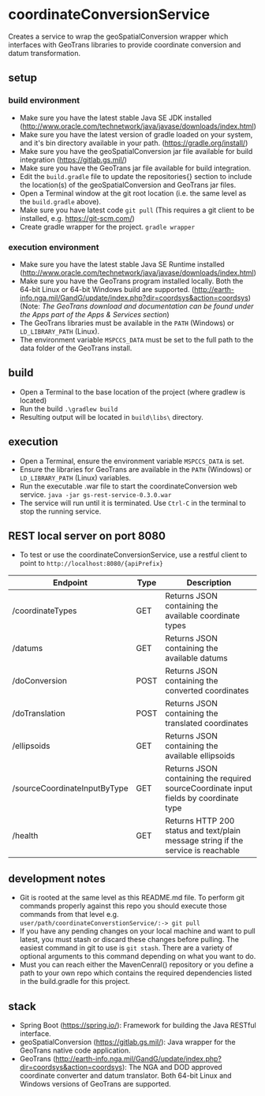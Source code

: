 # coordinateConversionService
Creates a service to wrap the geoSpatialConversion wrapper which interfaces with GeoTrans libraries to provide coordinate conversion and datum transformation.

## setup

### build environment
- Make sure you have the latest stable Java SE JDK installed (http://www.oracle.com/technetwork/java/javase/downloads/index.html)
- Make sure you have the latest version of gradle loaded on your system, and it's bin directory available in your path. (https://gradle.org/install/)
- Make sure you have the geoSpatialConversion jar file available for build integration (https://gitlab.gs.mil/)
- Make sure you have the GeoTrans jar file available for build integration.
- Edit the `build.gradle` file to update the repositories{} section to include the location(s) of the geoSpatialConversion and GeoTrans jar files.
- Open a Terminal window at the git root location (i.e. the same level as the `build.gradle` above).
- Make sure you have latest code `git pull` (This requires a git client to be installed, e.g. https://git-scm.com/)
- Create gradle wrapper for the project. `gradle wrapper`


### execution environment
- Make sure you have the latest stable Java SE Runtime installed (http://www.oracle.com/technetwork/java/javase/downloads/index.html)
- Make sure you have the GeoTrans program installed locally. Both the 64-bit Linux or 64-bit Windows build are supported. (http://earth-info.nga.mil/GandG/update/index.php?dir=coordsys&action=coordsys) (Note: *The GeoTrans download and documentation can be found under the Apps part of the Apps & Services section*)
- The GeoTrans libraries must be available in the `PATH` (Windows) or `LD_LIBRARY_PATH` (Linux).
- The environment variable `MSPCCS_DATA` must be set to the full path to the data folder of the GeoTrans install.

## build
- Open a Terminal to the base location of the project (where gradlew is located)
- Run the build `.\gradlew build`
- Resulting output will be located in `build\libs\` directory.

## execution
- Open a Terminal, ensure the environment variable `MSPCCS_DATA` is set.
- Ensure the libraries for GeoTrans are available in the `PATH` (Windows) or `LD_LIBRARY_PATH` (Linux) variables.
- Run the executable .war file to start the coordinateConversion web service. `java -jar gs-rest-service-0.3.0.war`
- The service will run until it is terminated.  Use `Ctrl-C` in the terminal to stop the running service.

## REST local server on port 8080
- To test or use the coordinateConversionService, use a restful client to point to `http://localhost:8080/{apiPrefix}`

| Endpoint | Type | Description |
| ------ | ------ | ------ |
| /coordinateTypes | GET | Returns JSON containing the available coordinate types |
| /datums | GET | Returns JSON containing the available datums |
| /doConversion | POST | Returns JSON containing the converted coordinates |
| /doTranslation | POST | Returns JSON containing the translated coordinates |
| /ellipsoids | GET | Returns JSON containing the available ellipsoids |
| /sourceCoordinateInputByType | GET | Returns JSON containing the required sourceCoordinate input fields by coordinate type |
| /health | GET | Returns HTTP 200 status and text/plain message string if the service is reachable |

## development notes
- Git is rooted at the same level as this README.md file. To perform git commands properly against this repo you should execute those commands from that level e.g. `user/path/coordinateConverstionService/:-> git pull`
- If you have any pending changes on your local machine and want to pull latest, you must stash or discard these changes before pulling. The easiest command in git to use is `git stash`. There are a variety of optional arguments to this command depending on what you want to do.
- Must you can reach either the MavenCenral() repository or you define a path to your own repo which contains the required dependencies listed in the build.gradle for this project.

## stack
- Spring Boot (https://spring.io/): Framework for building the Java RESTful interface.
- geoSpatialConversion (https://gitlab.gs.mil/): Java wrapper for the GeoTrans native code application.
- GeoTrans (http://earth-info.nga.mil/GandG/update/index.php?dir=coordsys&action=coordsys): The NGA and DOD approved coordinate converter and datum translator. Both 64-bit Linux and Windows versions of GeoTrans are supported.


